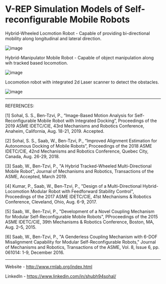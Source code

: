 # V-REP Simulation Models of Self-reconfigurable Mobile Robots

Hybrid-Wheeled Locmotion Robot - Capable of providing bi-directional mobility along longitudinal and lateral direction.

![image](https://user-images.githubusercontent.com/50490953/58739534-b4bd7300-83d8-11e9-8f27-c75eddb215c1.png)


Hybrid-Manipulator Mobile Robot - Capable of object manipulation along wih tracked based locomotion.

![image](https://user-images.githubusercontent.com/50490953/58739568-f9490e80-83d8-11e9-9203-debe6d2f8342.png)


Locomotion robot with integrated 2d Laser scanner to detect the obstacles. 

![image](https://user-images.githubusercontent.com/50490953/58752200-04ec1200-8479-11e9-997e-36ec65d24db7.png)

-----------------------------------------------------------------------------------------------------------------------------------------

REFERENCES:

[1] Sohal, S. S., Ben-Tzvi, P., “Image-Based Motion Analysis for Self-Reconfigurable Mobile Robot with Integrated Docking”, Proceedings of the 2019 ASME IDETC/CIE, 43rd Mechanisms and Robotics Conference, Anaheim, California, Aug. 18-21, 2019. Accepted.

[2] Sohal, S. S., Saab, W., Ben-Tzvi, P., “Improved Alignment Estimation for Autonomous Docking of Mobile Robots”, Proceedings of the 2018 ASME IDETC/CIE, 42nd Mechanisms and Robotics Conference, Quebec City, Canada, Aug. 26-29, 2018.

[3] Saab, W., Ben-Tzvi, P., "A Hybrid Tracked-Wheeled Multi-Directional Mobile Robot", Journal of Mechanisms and Robotics, Transactions of the ASME, Accepted, March 2019.

[4] Kumar, P., Saab, W., Ben-Tzvi, P., "Design of a Multi-Directional Hybrid-Locomotion Modular Robot with Feedforward Stability Control", Proceedings of the 2017 ASME IDETC/CIE, 41st Mechanisms & Robotics Conference, Cleveland, Ohio, Aug. 6-9, 2017.

[5] Saab, W., Ben-Tzvi, P., "Development of a Novel Coupling Mechanism for Modular Self-Reconfigurable Mobile Robots", PProceedings of the 2015 ASME IDETC/CIE, 39th Mechanisms & Robotics Conference, Boston, MA, Aug. 2–5, 2015.

[6] Saab, W., Ben-Tzvi, P., "A Genderless Coupling Mechanism with 6-DOF Misalignment Capability for Modular Self-Reconfigurable Robots," Journal of Mechanisms and Robotics, Transactions of the ASME, Vol. 8, Issue 6, pp. 061014: 1-9, December 2016.

----------------------------------------------------------------------------------------------------------------------------------------
Website - http://www.rmlab.org/index.html

LinkedIn - https://www.linkedin.com/in/shubh94sohal/
